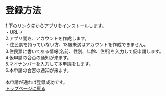 # 登録方法
1.下のリンク先からアプリをインストールします。  
・URL→<br>
2.アプリ開き、アカウントを作成します。  
・住民票を持っていない方、13歳未満はアカウントを作成できません。  
3.住民票に書いてある情報(名前、性別、年齢、住所)を入力して仮申請します。  
4.仮申請の合否の通知が来ます。  
5.マイナンバーを入力して本申請をします。  
6.本申請の合否の通知が来ます。<br><br>
本申請が通れば登録成功です。<br>
[トップページに戻る](https://16-2505-058-4.github.io/app/index)
